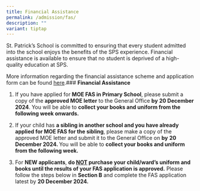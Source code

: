 ```yaml
---
title: Financial Assistance
permalink: /admission/fas/
description: ""
variant: tiptap
---
```

<p>St. Patrick’s School is committed to ensuring that every student admitted
into the school enjoys the benefits of the SPS experience. Financial assistance
is available to ensure that no student is deprived of a high-quality education
at SPS.</p>
<p>More information regarding the financial assistance scheme&nbsp;and application
form can be found&nbsp;<a href="https://www.moe.gov.sg/financial-matters/financial-assistance" rel="noopener noreferrer nofollow" target="_blank">here</a>.### <strong>Financial Assistance</strong>
</p>
<ol data-tight="true" class="tight">
<li>
<p>If you have applied for <strong>MOE FAS in Primary School</strong>, please
submit a copy of the <strong>approved MOE letter</strong> to the General
Office <strong>by</strong>  <strong>20 December 2024</strong>. You will be
able to <strong>collect your books and uniform from the following week onwards.</strong>
</p>
<p></p>
</li>
<li>
<p>If your child has <strong>a sibling in another school and you have already applied for MOE FAS for the sibling</strong>,
please make a copy of the approved MOE letter and submit it to the General
Office on <strong>by</strong>  <strong>20 December 2024. </strong>You will
be able to <strong>collect your books and uniform from the following week.</strong>
</p>
<p></p>
</li>
<li>
<p>For <strong>NEW applicants</strong>, <strong>do <u>NOT</u> purchase your child/ward’s uniform and books until the results of your FAS application is approved.</strong> Please
follow the steps below in <strong>Section B</strong> and complete the FAS
application latest by <strong>20 December 2024.</strong>
</p>
</li>
</ol>
<p>&nbsp;</p>